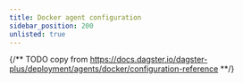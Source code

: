 ```yaml
---
title: Docker agent configuration
sidebar_position: 200
unlisted: true
---
```


{/** TODO copy from https://docs.dagster.io/dagster-plus/deployment/agents/docker/configuration-reference **/}
